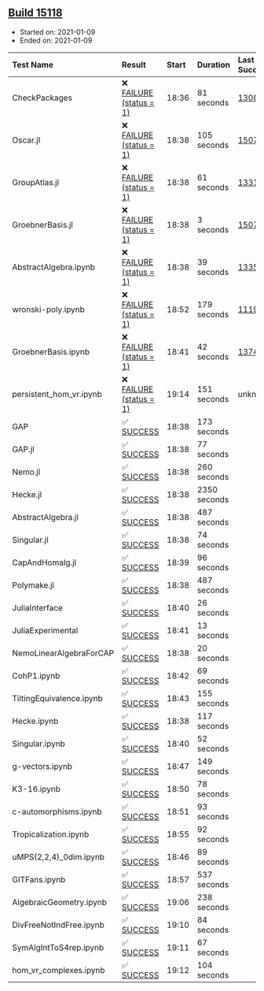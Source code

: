 ## [Build 15118](https://oscarci.mathematik.uni-kl.de/job/oscar/15118/)

* Started on: 2021-01-09
* Ended on: 2021-01-09

| Test Name    | Result | Start | Duration | Last Success | First Failure |
|:-------------|:-------|:------|:---------|:-------------|:--------------|
| CheckPackages | ❌ [FAILURE (status = 1)](https://oscarci.mathematik.uni-kl.de/job/oscar/15118/artifact/logs/build-15118/CheckPackages.log) | 18:36 | 81 seconds | [13085](https://oscarci.mathematik.uni-kl.de/job/oscar/13085/) | [13086](https://oscarci.mathematik.uni-kl.de/job/oscar/13086/) |
| Oscar.jl | ❌ [FAILURE (status = 1)](https://oscarci.mathematik.uni-kl.de/job/oscar/15118/artifact/logs/build-15118/Oscar.jl.log) | 18:38 | 105 seconds | [15079](https://oscarci.mathematik.uni-kl.de/job/oscar/15079/) | [15080](https://oscarci.mathematik.uni-kl.de/job/oscar/15080/) |
| GroupAtlas.jl | ❌ [FAILURE (status = 1)](https://oscarci.mathematik.uni-kl.de/job/oscar/15118/artifact/logs/build-15118/GroupAtlas.jl.log) | 18:38 | 61 seconds | [13311](https://oscarci.mathematik.uni-kl.de/job/oscar/13311/) | [13312](https://oscarci.mathematik.uni-kl.de/job/oscar/13312/) |
| GroebnerBasis.jl | ❌ [FAILURE (status = 1)](https://oscarci.mathematik.uni-kl.de/job/oscar/15118/artifact/logs/build-15118/GroebnerBasis.jl.log) | 18:38 | 3 seconds | [15079](https://oscarci.mathematik.uni-kl.de/job/oscar/15079/) | [15080](https://oscarci.mathematik.uni-kl.de/job/oscar/15080/) |
| AbstractAlgebra.ipynb | ❌ [FAILURE (status = 1)](https://oscarci.mathematik.uni-kl.de/job/oscar/15118/artifact/logs/build-15118/AbstractAlgebra.ipynb.log) | 18:38 | 39 seconds | [13355](https://oscarci.mathematik.uni-kl.de/job/oscar/13355/) | [13356](https://oscarci.mathematik.uni-kl.de/job/oscar/13356/) |
| wronski-poly.ipynb | ❌ [FAILURE (status = 1)](https://oscarci.mathematik.uni-kl.de/job/oscar/15118/artifact/logs/build-15118/wronski-poly.ipynb.log) | 18:52 | 179 seconds | [11192](https://oscarci.mathematik.uni-kl.de/job/oscar/11192/) | [11193](https://oscarci.mathematik.uni-kl.de/job/oscar/11193/) |
| GroebnerBasis.ipynb | ❌ [FAILURE (status = 1)](https://oscarci.mathematik.uni-kl.de/job/oscar/15118/artifact/logs/build-15118/GroebnerBasis.ipynb.log) | 18:41 | 42 seconds | [13748](https://oscarci.mathematik.uni-kl.de/job/oscar/13748/) | [13749](https://oscarci.mathematik.uni-kl.de/job/oscar/13749/) |
| persistent_hom_vr.ipynb | ❌ [FAILURE (status = 1)](https://oscarci.mathematik.uni-kl.de/job/oscar/15118/artifact/logs/build-15118/persistent_hom_vr.ipynb.log) | 19:14 | 151 seconds | unknown | unknown |
| GAP | ✅ [SUCCESS](https://oscarci.mathematik.uni-kl.de/job/oscar/15118/artifact/logs/build-15118/GAP.log) | 18:38 | 173 seconds |  |  |
| GAP.jl | ✅ [SUCCESS](https://oscarci.mathematik.uni-kl.de/job/oscar/15118/artifact/logs/build-15118/GAP.jl.log) | 18:38 | 77 seconds |  |  |
| Nemo.jl | ✅ [SUCCESS](https://oscarci.mathematik.uni-kl.de/job/oscar/15118/artifact/logs/build-15118/Nemo.jl.log) | 18:38 | 260 seconds |  |  |
| Hecke.jl | ✅ [SUCCESS](https://oscarci.mathematik.uni-kl.de/job/oscar/15118/artifact/logs/build-15118/Hecke.jl.log) | 18:38 | 2350 seconds |  |  |
| AbstractAlgebra.jl | ✅ [SUCCESS](https://oscarci.mathematik.uni-kl.de/job/oscar/15118/artifact/logs/build-15118/AbstractAlgebra.jl.log) | 18:38 | 487 seconds |  |  |
| Singular.jl | ✅ [SUCCESS](https://oscarci.mathematik.uni-kl.de/job/oscar/15118/artifact/logs/build-15118/Singular.jl.log) | 18:38 | 74 seconds |  |  |
| CapAndHomalg.jl | ✅ [SUCCESS](https://oscarci.mathematik.uni-kl.de/job/oscar/15118/artifact/logs/build-15118/CapAndHomalg.jl.log) | 18:39 | 96 seconds |  |  |
| Polymake.jl | ✅ [SUCCESS](https://oscarci.mathematik.uni-kl.de/job/oscar/15118/artifact/logs/build-15118/Polymake.jl.log) | 18:38 | 487 seconds |  |  |
| JuliaInterface | ✅ [SUCCESS](https://oscarci.mathematik.uni-kl.de/job/oscar/15118/artifact/logs/build-15118/JuliaInterface.log) | 18:40 | 26 seconds |  |  |
| JuliaExperimental | ✅ [SUCCESS](https://oscarci.mathematik.uni-kl.de/job/oscar/15118/artifact/logs/build-15118/JuliaExperimental.log) | 18:41 | 13 seconds |  |  |
| NemoLinearAlgebraForCAP | ✅ [SUCCESS](https://oscarci.mathematik.uni-kl.de/job/oscar/15118/artifact/logs/build-15118/NemoLinearAlgebraForCAP.log) | 18:38 | 20 seconds |  |  |
| CohP1.ipynb | ✅ [SUCCESS](https://oscarci.mathematik.uni-kl.de/job/oscar/15118/artifact/logs/build-15118/CohP1.ipynb.log) | 18:42 | 69 seconds |  |  |
| TiltingEquivalence.ipynb | ✅ [SUCCESS](https://oscarci.mathematik.uni-kl.de/job/oscar/15118/artifact/logs/build-15118/TiltingEquivalence.ipynb.log) | 18:43 | 155 seconds |  |  |
| Hecke.ipynb | ✅ [SUCCESS](https://oscarci.mathematik.uni-kl.de/job/oscar/15118/artifact/logs/build-15118/Hecke.ipynb.log) | 18:38 | 117 seconds |  |  |
| Singular.ipynb | ✅ [SUCCESS](https://oscarci.mathematik.uni-kl.de/job/oscar/15118/artifact/logs/build-15118/Singular.ipynb.log) | 18:40 | 52 seconds |  |  |
| g-vectors.ipynb | ✅ [SUCCESS](https://oscarci.mathematik.uni-kl.de/job/oscar/15118/artifact/logs/build-15118/g-vectors.ipynb.log) | 18:47 | 149 seconds |  |  |
| K3-16.ipynb | ✅ [SUCCESS](https://oscarci.mathematik.uni-kl.de/job/oscar/15118/artifact/logs/build-15118/K3-16.ipynb.log) | 18:50 | 78 seconds |  |  |
| c-automorphisms.ipynb | ✅ [SUCCESS](https://oscarci.mathematik.uni-kl.de/job/oscar/15118/artifact/logs/build-15118/c-automorphisms.ipynb.log) | 18:51 | 93 seconds |  |  |
| Tropicalization.ipynb | ✅ [SUCCESS](https://oscarci.mathematik.uni-kl.de/job/oscar/15118/artifact/logs/build-15118/Tropicalization.ipynb.log) | 18:55 | 92 seconds |  |  |
| uMPS(2,2,4)_0dim.ipynb | ✅ [SUCCESS](https://oscarci.mathematik.uni-kl.de/job/oscar/15118/artifact/logs/build-15118/uMPS-2-2-4-_0dim.ipynb.log) | 18:46 | 89 seconds |  |  |
| GITFans.ipynb | ✅ [SUCCESS](https://oscarci.mathematik.uni-kl.de/job/oscar/15118/artifact/logs/build-15118/GITFans.ipynb.log) | 18:57 | 537 seconds |  |  |
| AlgebraicGeometry.ipynb | ✅ [SUCCESS](https://oscarci.mathematik.uni-kl.de/job/oscar/15118/artifact/logs/build-15118/AlgebraicGeometry.ipynb.log) | 19:06 | 238 seconds |  |  |
| DivFreeNotIndFree.ipynb | ✅ [SUCCESS](https://oscarci.mathematik.uni-kl.de/job/oscar/15118/artifact/logs/build-15118/DivFreeNotIndFree.ipynb.log) | 19:10 | 84 seconds |  |  |
| SymAlgIntToS4rep.ipynb | ✅ [SUCCESS](https://oscarci.mathematik.uni-kl.de/job/oscar/15118/artifact/logs/build-15118/SymAlgIntToS4rep.ipynb.log) | 19:11 | 67 seconds |  |  |
| hom_vr_complexes.ipynb | ✅ [SUCCESS](https://oscarci.mathematik.uni-kl.de/job/oscar/15118/artifact/logs/build-15118/hom_vr_complexes.ipynb.log) | 19:12 | 104 seconds |  |  |
